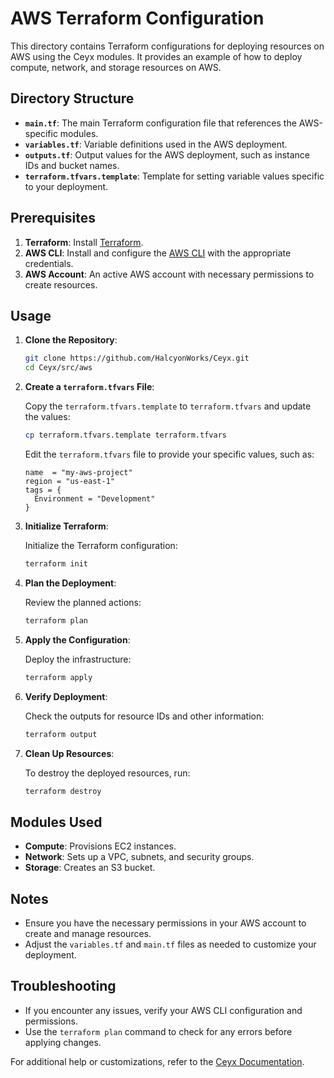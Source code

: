 # AWS Terraform Configuration

This directory contains Terraform configurations for deploying resources on AWS using the Ceyx modules. It provides an example of how to deploy compute, network, and storage resources on AWS.

## Directory Structure

- **`main.tf`**: The main Terraform configuration file that references the AWS-specific modules.
- **`variables.tf`**: Variable definitions used in the AWS deployment.
- **`outputs.tf`**: Output values for the AWS deployment, such as instance IDs and bucket names.
- **`terraform.tfvars.template`**: Template for setting variable values specific to your deployment.

## Prerequisites

1. **Terraform**: Install [Terraform](https://www.terraform.io/downloads.html).
2. **AWS CLI**: Install and configure the [AWS CLI](https://aws.amazon.com/cli/) with the appropriate credentials.
3. **AWS Account**: An active AWS account with necessary permissions to create resources.

## Usage

1. **Clone the Repository**:

   ```bash
   git clone https://github.com/HalcyonWorks/Ceyx.git
   cd Ceyx/src/aws
   ```

2. **Create a `terraform.tfvars` File**:

   Copy the `terraform.tfvars.template` to `terraform.tfvars` and update the values:

   ```bash
   cp terraform.tfvars.template terraform.tfvars
   ```

   Edit the `terraform.tfvars` file to provide your specific values, such as:

   ```hcl
   name  = "my-aws-project"
   region = "us-east-1"
   tags = {
     Environment = "Development"
   }
   ```

3. **Initialize Terraform**:

   Initialize the Terraform configuration:

   ```bash
   terraform init
   ```

4. **Plan the Deployment**:

   Review the planned actions:

   ```bash
   terraform plan
   ```

5. **Apply the Configuration**:

   Deploy the infrastructure:

   ```bash
   terraform apply
   ```

6. **Verify Deployment**:

   Check the outputs for resource IDs and other information:

   ```bash
   terraform output
   ```

7. **Clean Up Resources**:

   To destroy the deployed resources, run:

   ```bash
   terraform destroy
   ```

## Modules Used

- **Compute**: Provisions EC2 instances.
- **Network**: Sets up a VPC, subnets, and security groups.
- **Storage**: Creates an S3 bucket.

## Notes

- Ensure you have the necessary permissions in your AWS account to create and manage resources.
- Adjust the `variables.tf` and `main.tf` files as needed to customize your deployment.

## Troubleshooting

- If you encounter any issues, verify your AWS CLI configuration and permissions.
- Use the `terraform plan` command to check for any errors before applying changes.

For additional help or customizations, refer to the [Ceyx Documentation](https://github.com/HalcyonWorks/Ceyx).
